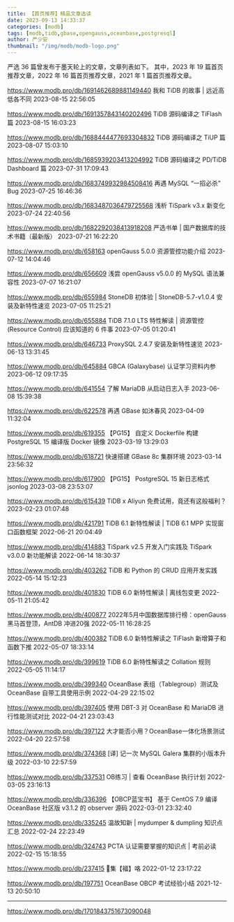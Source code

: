 ```yaml
---
title: 【首页推荐】精品文章选读
date: 2023-09-13 14:33:37
categories: [modb]
tags: [modb,tidb,gbase,opengauss,oceanbase,postgresql]
author: 严少安
thumbnail: "/img/modb/modb-logo.png"
---
```


严选 36 篇曾发布于墨天轮上的文章，文章列表如下。
其中，2023 年 19 篇首页推荐文章，2022 年 16 篇首页推荐文章，2021 年 1 篇首页推荐文章。


https://www.modb.pro/db/1691462689881149440
我和 TiDB 的故事 | 远近高低各不同
2023-08-15 22:56:05

https://www.modb.pro/db/1691357843140202496
TiDB 源码编译之 TiFlash 篇
2023-08-15 16:03:23

https://www.modb.pro/db/1688444477693304832
TiDB 源码编译之 TiUP 篇
2023-08-07 15:03:10

https://www.modb.pro/db/1685939203413204992
TiDB 源码编译之 PD/TiDB Dashboard 篇
2023-07-31 17:09:43

https://www.modb.pro/db/1683749932984508416
再遇 MySQL “一招必杀” Bug
2023-07-25 16:46:36

https://www.modb.pro/db/1683487036479725568
浅析 TiSpark v3.x 新变化
2023-07-24 22:40:56

https://www.modb.pro/db/1682292038413918208
严选书单 | 国产数据库的技术书籍（最新版）
2023-07-21 16:22:20

https://www.modb.pro/db/658163
openGauss 5.0.0 资源管控功能介绍
2023-07-12 14:04:46

https://www.modb.pro/db/656609
浅尝 openGauss v5.0.0 的 MySQL 语法兼容性
2023-07-07 16:21:07

https://www.modb.pro/db/655984
StoneDB 初体验 | StoneDB-5.7-v1.0.4 安装及新特性速览
2023-07-05 11:25:21

https://www.modb.pro/db/655884
TiDB 7.1.0 LTS 特性解读 | 资源管控 (Resource Control) 应该知道的 6 件事
2023-07-05 01:20:41

https://www.modb.pro/db/646733
ProxySQL 2.4.7 安装及新特性速览
2023-06-13 13:31:45

https://www.modb.pro/db/645884
GBCA (Galaxybase) 认证学习资料内参
2023-06-12 09:17:35

https://www.modb.pro/db/641554
了解 MariaDB 从启动日志入手
2023-06-08 15:39:38

https://www.modb.pro/db/622578
再遇 GBase 如沐春风
2023-04-09 11:32:04

https://www.modb.pro/db/619355
【PG15】 自定义 Dockerfile 构建 PostgreSQL 15 编译版 Docker 镜像
2023-03-19 13:29:03

https://www.modb.pro/db/618721
快速搭建 GBase 8c 集群环境
2023-03-14 23:56:32

https://www.modb.pro/db/617900
【PG15】 PostgreSQL 15 新日志格式 jsonlog
2023-03-08 23:53:07

https://www.modb.pro/db/615439
TiDB x Aliyun 免费试用，竟还有这般福利？
2023-02-23 01:07:48

https://www.modb.pro/db/421791
TiDB 6.1 新特性解读 | TiDB 6.1 MPP 实现窗口函数框架
2022-06-21 20:04:49

https://www.modb.pro/db/414883
TiSpark v2.5 开发入门实践及 TiSpark v3.0.0 新功能解读
2022-06-14 18:30:37

https://www.modb.pro/db/403262
TiDB 和 Python 的 CRUD 应用开发实践
2022-05-14 15:12:23

https://www.modb.pro/db/401830
TiDB 6.0 新特性解读 | 离线包变更
2022-05-11 21:05:42

https://www.modb.pro/db/400877
2022年5月中国数据库排行榜：openGauss 黑马首登顶，AntDB 冲进20强
2022-05-11 16:28:25

https://www.modb.pro/db/400382
TiDB 6.0 新特性解读之 TiFlash 新增算子和函数下推
2022-05-07 18:33:14

https://www.modb.pro/db/399619
TiDB 6.0 新特性解读之 Collation 规则
2022-05-05 11:14:17

https://www.modb.pro/db/399340
OceanBase 表组（Tablegroup）测试及 OceanBase 自带工具使用示例
2022-04-29 22:15:02

https://www.modb.pro/db/397405
使用 DBT-3 对 OceanBase 和 MariaDB 进行性能测试对比
2022-04-21 23:03:43

https://www.modb.pro/db/397122
大才能否小用？OceanBase一体化场景测试
2022-04-20 22:57:58

https://www.modb.pro/db/374368
[译] 记一次 MySQL Galera 集群的小版本升级
2022-03-10 22:57:59

https://www.modb.pro/db/337531
OB练习 | 查看 OceanBase 执行计划
2022-03-05 23:16:13

https://www.modb.pro/db/336396
【OBCP蓝宝书】 基于 CentOS 7.9 编译 OceanBase 社区版 v3.1.2 的 observer 源码
2022-03-01 23:32:40

https://www.modb.pro/db/335245
温故知新 | mydumper & dumpling 知识点汇总
2022-02-24 22:23:49

https://www.modb.pro/db/324743
PCTA 认证需要掌握的知识点 | 考前必读
2022-02-15 15:18:55

https://www.modb.pro/db/237415
🏮集【福】咯
2022-01-12 23:17:22

https://www.modb.pro/db/197751
OceanBase OBCP 考试经验小结
2021-12-13 20:50:10


---
https://www.modb.pro/db/1701843751673090048
